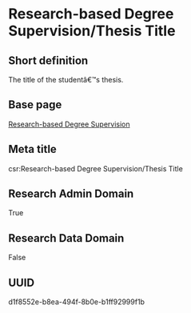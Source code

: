 # Research-based Degree Supervision/Thesis Title
## Short definition
The title of the studentâ€™s thesis.
## Base page
[Research-based Degree Supervision](https://github.com/EuroCRIS/CASRAI-Dictionairies/blob/main/Objects/Research-based%20Degree%20Supervision.md)
## Meta title
csr:Research-based Degree Supervision/Thesis Title
## Research Admin Domain
True
## Research Data Domain
False
## UUID
d1f8552e-b8ea-494f-8b0e-b1ff92999f1b
